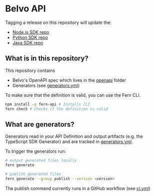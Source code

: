 # Belvo API

Tagging a release on this repository will update the:

- [Node.js SDK repo](https://github.com/fern-belvo/belvo-node)
- [Python SDK repo](https://github.com/fern-belvo/belvo-python)
- [Java SDK repo](https://github.com/fern-belvo/belvo-java)

## What is in this repository?

This repository contains

- Belvo's OpenAPI spec which lives in the [openapi](./fern/api/openapi/) folder
- Generators (see [generators.yml](./fern/api/generators.yml))

To make sure that the definition is valid, you can use the Fern CLI.

```bash
npm install -g fern-api # Installs CLI
fern check # Checks if the definition is valid
```

## What are generators?

Generators read in your API Definition and output artifacts (e.g. the TypeScript SDK Generator) and are tracked in [generators.yml](./fern/api/generators.yml).

To trigger the generators run:

```bash
# output generated files locally
fern generate

# publish generated files
fern generate --group publish --version <version>
```

The publish command currently runs in a GitHub workflow (see [ci.yml](.github/workflows/ci.yml#L32))
